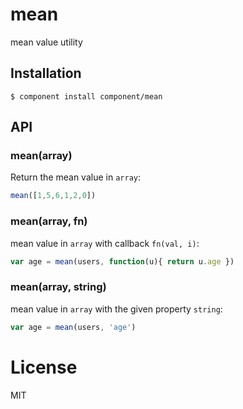 
# mean

  mean value utility

## Installation

    $ component install component/mean

## API

### mean(array)

  Return the mean value in `array`:

```js
mean([1,5,6,1,2,0])
```

### mean(array, fn)

  mean value in `array` with callback `fn(val, i)`:

```js
var age = mean(users, function(u){ return u.age })
```

### mean(array, string)

  mean value in `array` with the given property `string`:

```js
var age = mean(users, 'age')
```

# License

  MIT

